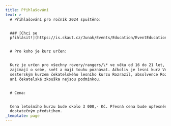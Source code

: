 ```yaml
---
title: Přihlašování
text: >
  # Přihlašování pro ročník 2024 spuštěno:


  ### [Chci se
  přihlásit!](https://is.skaut.cz/Junak/Events/Education/EventEducationEnroll.aspx?ID_EventEducation=2856\&ID_EventEducationCourse=3012)


  # Pro koho je kurz určen:


  Kurz je určen pro všechny rovery/rangers/\* ve věku od 16 do 21 let, kteří se
  zajímají o sebe, svět a mají touhu poznávat. Ačkoliv je lesní kurz Veronica
  sesterským kurzem čekatelského lesního kurzu Rozrazil, absolvence Rozrazilu,
  ani čekatelská zkouška nejsou podmínkou.


  # Cena:


  Cena letošního kurzu bude okolo 3 000,- Kč. Přesná cena bude upřesněna s
  dostatečným předstihem.
_template: page
---
```


